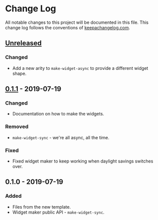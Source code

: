 # Change Log
All notable changes to this project will be documented in this file. This change log follows the conventions of [keepachangelog.com](http://keepachangelog.com/).

## [Unreleased]
### Changed
- Add a new arity to `make-widget-async` to provide a different widget shape.

## [0.1.1] - 2019-07-19
### Changed
- Documentation on how to make the widgets.

### Removed
- `make-widget-sync` - we're all async, all the time.

### Fixed
- Fixed widget maker to keep working when daylight savings switches over.

## 0.1.0 - 2019-07-19
### Added
- Files from the new template.
- Widget maker public API - `make-widget-sync`.

[Unreleased]: https://github.com/your-name/async-api-with-aleph/compare/0.1.1...HEAD
[0.1.1]: https://github.com/your-name/async-api-with-aleph/compare/0.1.0...0.1.1
